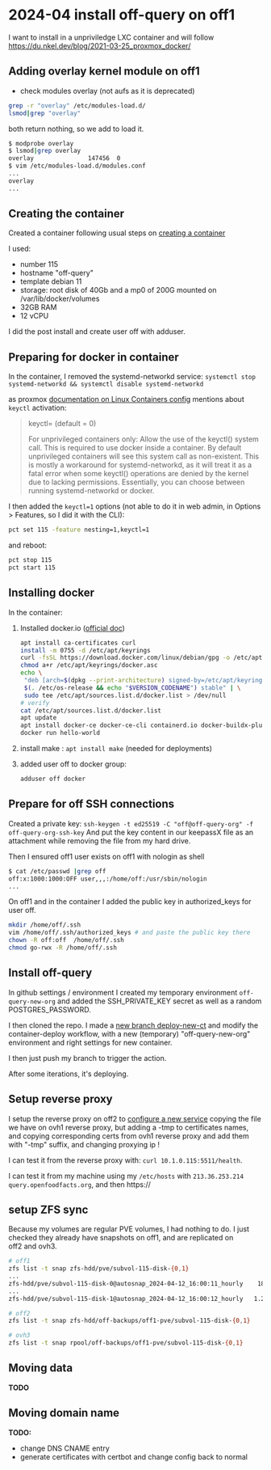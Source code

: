 # 2024-04 install off-query on off1

I want to install in a unpriviledge LXC container and will follow https://du.nkel.dev/blog/2021-03-25_proxmox_docker/

## Adding overlay kernel module on off1

* check modules overlay (not aufs as it is deprecated)

```bash
grep -r "overlay" /etc/modules-load.d/
lsmod|grep "overlay"
```
both return nothing, so we add to load it.
```bash
$ modprobe overlay
$ lsmod|grep overlay
overlay               147456  0
$ vim /etc/modules-load.d/modules.conf
...
overlay
...
```

## Creating the container

Created a container following usual steps on [creating a container](../proxmox.md#how-to-create-a-new-container)

I used:
* number 115
* hostname "off-query"
* template debian 11
* storage: root disk of 40Gb and a mp0 of 200G mounted on /var/lib/docker/volumes
* 32GB RAM
* 12 vCPU

I did the post install and create user off with adduser.

## Preparing for docker in container


In the container, I removed the systemd-networkd service: `systemctl stop systemd-networkd && systemctl disable systemd-networkd`

as proxmox [documentation on Linux Containers config](https://pve.proxmox.com/wiki/Linux_Container) mentions about `keyctl` activation:

>  keyctl=<boolean> (default = 0)
>
> For unprivileged containers only: Allow the use of the keyctl() system call. This is required to use docker inside a container. By default unprivileged
> containers will see this system call as non-existent. This is mostly a workaround for systemd-networkd, as it will treat it as a fatal error 
> when some keyctl() operations are denied by the kernel due to lacking permissions. Essentially, you can choose between running systemd-networkd or docker.

I then added the `keyctl=1` options (not able to do it in web admin, in Options > Features, so I did it with the CLI):
```bash
pct set 115 -feature nesting=1,keyctl=1
```
and reboot:
```bash
pct stop 115
pct start 115
```

## Installing docker

In the container:
1. Installed docker.io ([official doc](https://docs.docker.com/engine/install/debian/#install-using-the-repository))
   ```bash
   apt install ca-certificates curl
   install -m 0755 -d /etc/apt/keyrings
   curl -fsSL https://download.docker.com/linux/debian/gpg -o /etc/apt/keyrings/docker.asc
   chmod a+r /etc/apt/keyrings/docker.asc
   echo \
    "deb [arch=$(dpkg --print-architecture) signed-by=/etc/apt/keyrings/docker.asc] https://download.docker.com/linux/debian \
    $(. /etc/os-release && echo "$VERSION_CODENAME") stable" | \
    sudo tee /etc/apt/sources.list.d/docker.list > /dev/null
   # verify
   cat /etc/apt/sources.list.d/docker.list
   apt update
   apt install docker-ce docker-ce-cli containerd.io docker-buildx-plugin docker-compose-plugin
   docker run hello-world
   ```

2. install make : `apt install make` (needed for deployments)

3. added user off to docker group:
   ```bash
   adduser off docker
   ```

## Prepare for off SSH connections

Created a private key: `ssh-keygen -t ed25519 -C "off@off-query-org" -f off-query-org-ssh-key`
And put the key content in our keepassX file as an attachment while removing the file from my hard drive.

Then I ensured off1 user exists on off1 with nologin as shell
```bash
$ cat /etc/passwd |grep off
off:x:1000:1000:OFF user,,,:/home/off:/usr/sbin/nologin
...
```

On off1 and in the container I added the public key in authorized_keys for user off.
```bash
mkdir /home/off/.ssh
vim /home/off/.ssh/authorized_keys # and paste the public key there
chown -R off:off  /home/off/.ssh
chmod go-rwx -R /home/off/.ssh
```

## Install off-query

In github settings / environment I created my temporary environment `off-query-new-org` and added the SSH_PRIVATE_KEY secret
as well as a random POSTGRES_PASSWORD.

I then cloned the repo.
I made a [new branch deploy-new-ct](https://github.com/openfoodfacts/openfoodfacts-query/pull/40) and modify the container-deploy workflow,
with a new (temporary) "off-query-new-org" environment and right settings for new container.

I then just push my branch to trigger the action.

After some iterations, it's deploying.

## Setup reverse proxy

I setup the reverse proxy on off2 to [configure a new service](../nginx-reverse-proxy.md#configuring-a-new-service)
copying the file we have on ovh1 reverse proxy, but adding a -tmp to certificates names, and copying corresponding certs from ovh1 reverse proxy and add them with "-tmp" suffix, and changing proxying ip !

I can test it from the reverse proxy with: `curl 10.1.0.115:5511/health`.

I can test it from my machine using my `/etc/hosts` with `213.36.253.214  query.openfoodfacts.org`, and then https://

## setup ZFS sync
Because my volumes are regular PVE volumes, I had nothing to do.
I just checked they already have snapshots on off1, and are replicated on off2 and ovh3.

```bash
# off1
zfs list -t snap zfs-hdd/pve/subvol-115-disk-{0,1}
...
zfs-hdd/pve/subvol-115-disk-0@autosnap_2024-04-12_16:00:11_hourly    186K      -     1.33G  -
...
zfs-hdd/pve/subvol-115-disk-1@autosnap_2024-04-12_16:00:12_hourly   1.23M      -     27.3M  -
```

```bash
# off2
zfs list -t snap zfs-hdd/off-backups/off1-pve/subvol-115-disk-{0,1}
```

```bash
# ovh3
zfs list -t snap rpool/off-backups/off1-pve/subvol-115-disk-{0,1}
```

## Moving data

**TODO**

## Moving domain name

**TODO:**
* change DNS CNAME entry
* generate certificates with certbot and change config back to normal

